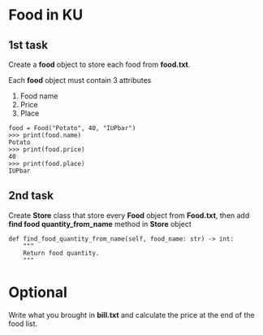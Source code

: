 # Food in KU
## 1st task
Create a **food** object to store each food
from **food.txt**.

Each **food** object must contain 3 attributes

1. Food name
2. Price
3. Place

~~~
food = Food("Potato", 40, "IUPbar")
>>> print(food.name)
Potato
>>> print(food.price)
40
>>> print(food.place)
IUPbar
~~~


## 2nd task

Create **Store** class that store every **Food** object from **Food.txt**, then add **find food quantity_from_name** method in 
**Store** object

~~~
def find_food_quantity_from_name(self, food_name: str) -> int:
    """
    Return food quantity.
    """
~~~




# Optional
Write what you brought in **bill.txt** and calculate the price at the end of the food list.